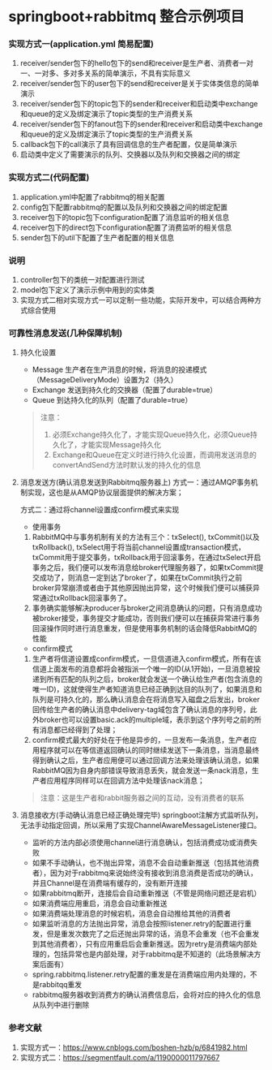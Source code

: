# springboot+rabbitmq 整合示例项目
### 实现方式一(application.yml 简易配置)
1. receiver/sender包下的hello包下的send和receiver是生产者、消费者一对一、一对多、多对多关系的简单演示，不具有实际意义
2. receiver/sender包下的user包下的send和receiver是关于实体类信息的简单演示
3. receiver/sender包下的topic包下的sender和receiver和启动类中exchange和queue的定义及绑定演示了topic类型的生产消费关系
4. receiver/sender包下的fanout包下的sender和receiver和启动类中exchange和queue的定义及绑定演示了topic类型的生产消费关系
5. callback包下的call演示了具有回调信息的生产者配置，仅是简单演示
6. 启动类中定义了需要演示的队列、交换器以及队列和交换器之间的绑定

### 实现方式二(代码配置)
1. application.yml中配置了rabbitmq的相关配置
2. config包下配置rabbitmq的配置以及队列和交换器之间的绑定配置
3. receiver包下的topic包下configuration配置了消息监听的相关信息
4. receiver包下的direct包下configuration配置了消费监听的相关信息
5. sender包下的util下配置了生产者配置的相关信息

### 说明
1. controller包下的类统一对配置进行测试
2. model包下定义了演示示例中用到的实体类
3. 实现方式二相对实现方式一可以定制一些功能，实际开发中，可以结合两种方式综合使用


### 可靠性消息发送(几种保障机制)
1. 持久化设置
    * Message
    生产者在生产消息的时候，将消息的投递模式（MessageDeliveryMode）设置为2（持久）
    * Exchange
    发送到持久化的交换器（配置了durable=true）
    * Queue
    到达持久化的队列（配置了durable=true）
    > 注意：
    > 1. 必须Exchange持久化了，才能实现Queue持久化，必须Queue持久化了，才能实现Message持久化
    > 2. Exchange和Queue在定义时进行持久化设置，而调用发送消息的convertAndSend方法时默认发的持久化的信息
2. 消息发送方(确认消息发送到Rabbitmq服务器上)
    方式一：通过AMQP事务机制实现，这也是从AMQP协议层面提供的解决方案；
    
    方式二：通过将channel设置成confirm模式来实现
    
    * 使用事务
    1. RabbitMQ中与事务机制有关的方法有三个：txSelect(), txCommit()以及txRollback(), txSelect用于将当前channel设置成transaction模式，txCommit用于提交事务，txRollback用于回滚事务，在通过txSelect开启事务之后，我们便可以发布消息给broker代理服务器了，如果txCommit提交成功了，则消息一定到达了broker了，如果在txCommit执行之前broker异常崩溃或者由于其他原因抛出异常，这个时候我们便可以捕获异常通过txRollback回滚事务了。
    2. 事务确实能够解决producer与broker之间消息确认的问题，只有消息成功被broker接受，事务提交才能成功，否则我们便可以在捕获异常进行事务回滚操作同时进行消息重发，但是使用事务机制的话会降低RabbitMQ的性能
    * confirm模式
    1. 生产者将信道设置成confirm模式，一旦信道进入confirm模式，所有在该信道上面发布的消息都将会被指派一个唯一的ID(从1开始)，一旦消息被投递到所有匹配的队列之后，broker就会发送一个确认给生产者(包含消息的唯一ID)，这就使得生产者知道消息已经正确到达目的队列了，如果消息和队列是可持久化的，那么确认消息会在将消息写入磁盘之后发出，broker回传给生产者的确认消息中delivery-tag域包含了确认消息的序列号，此外broker也可以设置basic.ack的multiple域，表示到这个序列号之前的所有消息都已经得到了处理；
    2. confirm模式最大的好处在于他是异步的，一旦发布一条消息，生产者应用程序就可以在等信道返回确认的同时继续发送下一条消息，当消息最终得到确认之后，生产者应用便可以通过回调方法来处理该确认消息，如果RabbitMQ因为自身内部错误导致消息丢失，就会发送一条nack消息，生产者应用程序同样可以在回调方法中处理该nack消息；
    > 注意：这是生产者和rabbit服务器之间的互动，没有消费者的联系
3. 消息接收方(手动确认消息已经正确处理完毕)
    springboot注解方式监听队列，无法手动指定回调，所以采用了实现ChannelAwareMessageListener接口。
    * 监听的方法内部必须使用channel进行消息确认，包括消费成功或消费失败
    * 如果不手动确认，也不抛出异常，消息不会自动重新推送（包括其他消费者），因为对于rabbitmq来说始终没有接收到消息消费是否成功的确认，并且Channel是在消费端有缓存的，没有断开连接
    * 如果rabbitmq断开，连接后会自动重新推送（不管是网络问题还是宕机）
    * 如果消费端应用重启，消息会自动重新推送
    * 如果消费端处理消息的时候宕机，消息会自动推给其他的消费者
    * 如果监听消息的方法抛出异常，消息会按照listener.retry的配置进行重发，但是重发次数完了之后还抛出异常的话，消息不会重发（也不会重发到其他消费者），只有应用重启后会重新推送。因为retry是消费端内部处理的，包括异常也是内部处理，对于rabbitmq是不知道的（此场景解决方案后面有）
    * spring.rabbitmq.listener.retry配置的重发是在消费端应用内处理的，不是rabbitqq重发
    * rabbitmq服务器收到消费方的确认消费信息后，会将对应的持久化的信息从队列中进行删除
        
### 参考文献
1. 实现方式一：https://www.cnblogs.com/boshen-hzb/p/6841982.html
2. 实现方式二：https://segmentfault.com/a/1190000011797667